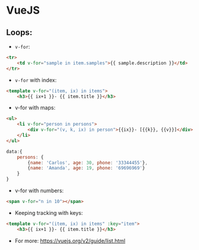 # VueJS



## Loops:

- `v-for`:

```html
<tr>
	<td v-for="sample in item.samples">{{ sample.description }}</td>
</tr>
```

- `v-for` with index:

```html
<template v-for="(item, ix) in items"> 
	<h3>{{ ix+1 }}- {{ item.title }}</h3>
```

- v-for with maps:

```html
<ul>
    <li v-for="person in persons">
    	<div v-for="(v, k, ix) in person">{{ix}}- [{{k}}, {{v}}]</div>
    </li>
</ul>
```

```js
data:{
    persons: {
        {name: 'Carlos', age: 30, phone: '33344455'},
        {name: 'Amanda', age: 19, phone: '69696969'}
    }
}
```

- v-for with numbers:

```html
<span v-for="n in 10"></span>		
```

- Keeping tracking with  keys:

```html
<template v-for="(item, ix) in items" :key="item"> 
	<h3>{{ ix+1 }}- {{ item.title }}</h3>
```

- For more: <https://vuejs.org/v2/guide/list.html>

